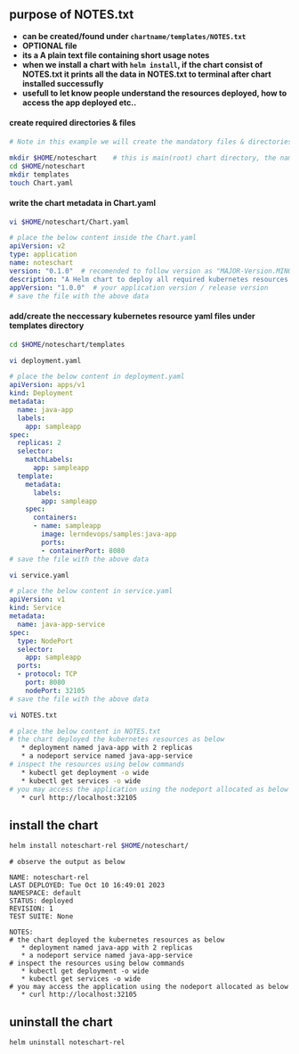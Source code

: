 ## purpose of NOTES.txt  

* **can be created/found under `chartname/templates/NOTES.txt`** 
* **OPTIONAL file**
* **its a A plain text file containing short usage notes**
* **when we install a chart with `helm install`, if the chart consist of NOTES.txt it prints all the data in NOTES.txt to terminal after chart installed successufly** 
* **usefull to let know people understand the resources deployed, how to access the app deployed etc..**

#### create required directories & files 
```sh 
# Note in this example we will create the mandatory files & directories only

mkdir $HOME/noteschart    # this is main(root) chart directory, the name can by anything as per your project or application etc..
cd $HOME/noteschart
mkdir templates
touch Chart.yaml
```

#### write the chart metadata in Chart.yaml 
```sh
vi $HOME/noteschart/Chart.yaml
```
```yaml 
# place the below content inside the Chart.yaml
apiVersion: v2
type: application 
name: noteschart
version: "0.1.0"  # recomended to follow version as "MAJOR-Version.MINOR-Version.PATCH-Version" always 
description: "A Helm chart to deploy all required kubernetes resources for noteschart"
appVersion: "1.0.0"  # your application version / release version 
# save the file with the above data
```

#### add/create the neccessary kubernetes resource yaml files under templates directory 
```sh 
cd $HOME/noteschart/templates
```
```sh
vi deployment.yaml 
```
```yaml 
# place the below content in deployment.yaml 
apiVersion: apps/v1
kind: Deployment
metadata:
  name: java-app
  labels:
    app: sampleapp
spec:
  replicas: 2
  selector:
    matchLabels:
      app: sampleapp
  template:
    metadata:
      labels:
        app: sampleapp
    spec:
      containers:
      - name: sampleapp
        image: lerndevops/samples:java-app
        ports:
        - containerPort: 8080
# save the file with the above data
```

```sh
vi service.yaml 
```
```yaml 
# place the below content in service.yaml  
apiVersion: v1
kind: Service
metadata:
  name: java-app-service
spec:
  type: NodePort
  selector:
    app: sampleapp
  ports:
  - protocol: TCP
    port: 8080
    nodePort: 32105
# save the file with the above data
```
```sh
vi NOTES.txt
```
```sh
# place the below content in NOTES.txt
# the chart deployed the kubernetes resources as below
   * deployment named java-app with 2 replicas 
   * a nodeport service named java-app-service 
# inspect the resources using below commands 
   * kubectl get deployment -o wide 
   * kubectl get services -o wide 
# you may access the application using the nodeport allocated as below 
   * curl http://localhost:32105
```


## install the chart 

```sh
helm install noteschart-rel $HOME/noteschart/
```
```t
# observe the output as below 

NAME: noteschart-rel
LAST DEPLOYED: Tue Oct 10 16:49:01 2023
NAMESPACE: default
STATUS: deployed
REVISION: 1
TEST SUITE: None

NOTES:
# the chart deployed the kubernetes resources as below
   * deployment named java-app with 2 replicas
   * a nodeport service named java-app-service
# inspect the resources using below commands
   * kubectl get deployment -o wide
   * kubectl get services -o wide
# you may access the application using the nodeport allocated as below
   * curl http://localhost:32105
```

## uninstall the chart 
```sh
helm uninstall noteschart-rel
```